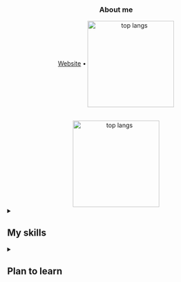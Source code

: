 <div align="center">
  <h3 align="center">About me</h3>

  <p align="center">
    <a href="https://sirox.dev/" target="_blank">Website</a> •
    <img align="center" width=200 alt="top langs" src="https://status.sirox.dev/api/badge/4/uptime/24?labelPrefix=sirox.dev+&color=%239000ff&labelColor=%23161616" />
  </p>
  <br/>
  <img align="center" height=200 alt="top langs" src="https://github-readme-stats-2-phimaster0303s-projects.vercel.app/api/top-langs?username=SiroxCW&theme=dark&border_radius=10px&CACHE_SECONDS=600&layout=donut" />
  <br/>
</div>

<details>
<summary><h2>My skills</h2></summary>
  
- Languages
  - [x] Python
  - [X] C#
  - [X] HTML
  - [X] CSS
  - [X] JavaScript
  - [X] Bash/Powershell/Batchfile
- Frameworks
  - [X] ReactJS
- Other
  - [X] Network Engineering
  - [X] Docker
  - [X] InfluxDB
  - [X] MySQL
  - [X] SQLite
</details>
<details>
<summary><h2>Plan to learn</h2></summary>

- Languages
  - [ ] Swift
  - [ ] C++
- Frameworks
  - [ ] Unity
  - [ ] ElectronJS
  - [ ] Three.js
</details>
